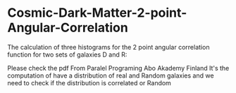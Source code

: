 # Cosmic-Dark-Matter-2-point-Angular-Correlation
The calculation of three histograms for the 2 point angular correlation function for two sets of galaxies D and R:

Please check the pdf
From Paralel Programing Abo Akademy Finland
It's the computation of have a distribution of real and Random galaxies and we need to check if the distribution is correlated or Random
